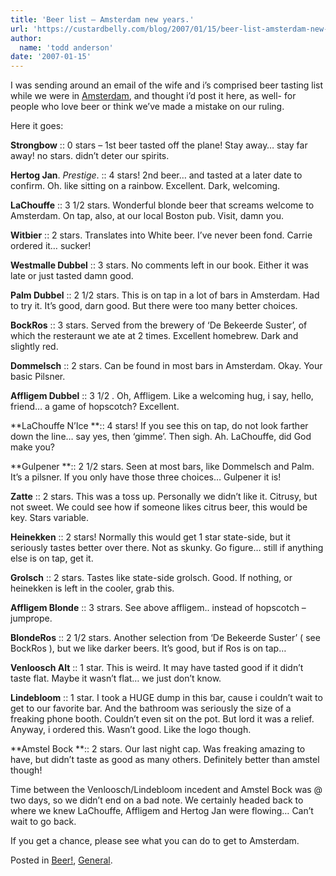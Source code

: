 ```yaml
---
title: 'Beer list – Amsterdam new years.'
url: 'https://custardbelly.com/blog/2007/01/15/beer-list-amsterdam-new-years/'
author:
  name: 'todd anderson'
date: '2007-01-15'
---
```


I was sending around an email of the wife and i’s comprised beer tasting list while we were in [Amsterdam](http://www.flickr.com/photos/91582541@N00/sets/72157594462173687/), and thought i’d post it here, as well- for people who love beer or think we’ve made a mistake on our ruling.

Here it goes:

**Strongbow** :: 0 stars – 1st beer tasted off the plane! Stay away… stay far away! no stars. didn’t deter our spirits.

**Hertog Jan**. _Prestige_. :: 4 stars! 2nd beer… and tasted at a later date to confirm. Oh. like sitting on a rainbow. Excellent. Dark, welcoming.

**LaChouffe** :: 3 1/2 stars. Wonderful blonde beer that screams welcome to Amsterdam. On tap, also, at our local Boston pub. Visit, damn you.

**Witbier** :: 2 stars. Translates into White beer. I’ve never been fond. Carrie ordered it… sucker!

**Westmalle Dubbel** :: 3 stars. No comments left in our book. Either it was late or just tasted damn good.

**Palm Dubbel** :: 2 1/2 stars. This is on tap in a lot of bars in Amsterdam. Had to try it. It’s good, darn good. But there were too many better choices.

**BockRos** :: 3 stars. Served from the brewery of ‘De Bekeerde Suster’, of which the resteraunt we ate at 2 times. Excellent homebrew. Dark and slightly red.

**Dommelsch** :: 2 stars. Can be found in most bars in Amsterdam. Okay. Your basic Pilsner.

**Affligem Dubbel** :: 3 1/2 . Oh, Affligem. Like a welcoming hug, i say, hello, friend… a game of hopscotch? Excellent.

**LaChouffe N’Ice **:: 4 stars! If you see this on tap, do not look farther down the line… say yes, then ‘gimme’. Then sigh. Ah. LaChouffe, did God make you?

**Gulpener **:: 2 1/2 stars. Seen at most bars, like Dommelsch and Palm. It’s a pilsner. If you only have those three choices… Gulpener it is!

**Zatte** :: 2 stars. This was a toss up. Personally we didn’t like it. Citrusy, but not sweet. We could see how if someone likes citrus beer, this would be key. Stars variable.

**Heinekken** :: 2 stars! Normally this would get 1 star state-side, but it seriously tastes better over there. Not as skunky. Go figure… still if anything else is on tap, get it.

**Grolsch** :: 2 stars. Tastes like state-side grolsch. Good. If nothing, or heinekken is left in the cooler, grab this.

**Affligem Blonde** :: 3 strars. See above affligem.. instead of hopscotch – jumprope.

**BlondeRos** :: 2 1/2 stars. Another selection from ‘De Bekeerde Suster’ ( see BockRos ), but we like darker beers. It’s good, but if Ros is on tap…

**Venloosch Alt** :: 1 star. This is weird. It may have tasted good if it didn’t taste flat. Maybe it wasn’t flat… we just don’t know.

**Lindebloom** :: 1 star. I took a HUGE dump in this bar, cause i couldn’t wait to get to our favorite bar. And the bathroom was seriously the size of a freaking phone booth. Couldn’t even sit on the pot. But lord it was a relief. Anyway, i ordered this. Wasn’t good. Like the logo though.

**Amstel Bock **:: 2 stars. Our last night cap. Was freaking amazing to have, but didn’t taste as good as many others. Definitely better than amstel though!

Time between the Venloosch/Lindebloom incedent and Amstel Bock was @ two days, so we didn’t end on a bad note. We certainly headed back to where we knew LaChouffe, Affligem and Hertog Jan were flowing… Can’t wait to go back.

If you get a chance, please see what you can do to get to Amsterdam.

Posted in [Beer!](https://custardbelly.com/blog/category/beer/), [General](https://custardbelly.com/blog/category/general/).
